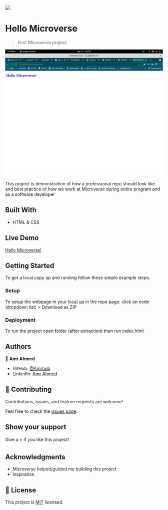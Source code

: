 ![](https://img.shields.io/badge/Microverse-blueviolet)

# Hello Microverse

> First Microverse project

![screenshot](./app_screenshot.png)

This project is demonstration of how a professional repo should look like and best practice of how we work at Microverse during entire program and as a software developer

## Built With

- HTML & CSS

## Live Demo

[Hello Microverse!](https://amrhub.github.io/Hello-Microverse-Project/)

## Getting Started

To get a local copy up and running follow these simple example steps.

### Setup

To setup the webpage in your local up in the repo page:
click on code (dropdown list) > Download as ZIP

### Deployment

To run the project open folder (after extraction) then run index.html

## Authors

👤 **Amr Ahmed**

- GitHub: [@Amrhub](https://github.com/Amrhub/)
- LinkedIn: [Amr Ahmed](https://www.linkedin.com/in/amr-ahmed-655420191/)

## 🤝 Contributing

Contributions, issues, and feature requests are welcome!

Feel free to check the [issues page](../../issues/).

## Show your support

Give a ⭐️ if you like this project!

## Acknowledgments

- Microverse helped/guided me building this project
- Inspiration

## 📝 License

This project is [MIT](./MIT.md) licensed.
